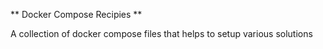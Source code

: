 ** Docker Compose Recipies **

A collection of docker compose files that helps to setup various solutions
